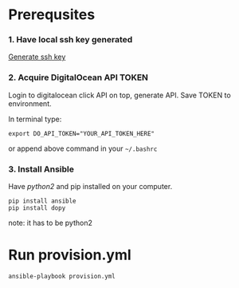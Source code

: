 # Prerequsites
### 1. Have local ssh key generated
[Generate ssh key](https://docs.typo3.org/typo3cms/ContributionWorkflowGuide/Appendix/OSX/SSHKeyOSX.html)
### 2. Acquire DigitalOcean API TOKEN
Login to digitalocean click API on top, generate API. Save TOKEN to environment.

In terminal type:
```shell
export DO_API_TOKEN="YOUR_API_TOKEN_HERE"
```
or append above command in your `~/.bashrc`

### 3. Install Ansible
Have *python2* and pip installed on your computer.
```shell
pip install ansible
pip install dopy
```
note: it has to be python2
# Run provision.yml
```shell
ansible-playbook provision.yml
```
